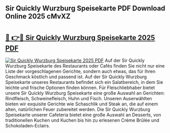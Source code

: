 ## Sir Quickly Wurzburg Speisekarte PDF Download Online 2025 cMvXZ

# <h2><a href="http://gcdlud3.nevu.top/?p=Sir+Quickly+Wurzburg+Speisekarte">🔗 👉🔴 Sir Quickly Wurzburg Speisekarte 2025 PDF</a></h2>

[![Sir Quickly Wurzburg Speisekarte 2025 PDF](https://i.imgur.com/dBaPXMq.png)](http://gcdlud3.nevu.top/?p=Sir+Quickly+Wurzburg+Speisekarte)
Auf der Sir Quickly Wurzburg Speisekarte des Restaurants oder Cafés finden Sie nicht nur eine Liste der vorgeschlagenen Gerichte, sondern auch etwas, das für Ihren Geschmack köstlich und passend ist. Auf der Sir Quickly Wurzburg Speisekarte unseres Restaurants befindet sich ein Salatbereich, in dem Sie leichte und frische Optionen finden können. Für Fleischliebhaber bietet unsere Sir Quickly Wurzburg Speisekarte eine große Auswahl an Gerichten: Rindfleisch, Schweinefleisch, Huhn und Fisch. Unseren Auserwählten bieten wir exquisite Gerichte wie Schaschlik und Steak an, die auf einem alten, natürlichen Feuer zubereitet werden. Die Sir Quickly Wurzburg Speisekarte unserer Cafeteria bietet eine große Auswahl an Desserts, von traditionellen Kuchen und Kuchen bis hin zu erlesenen Crème Brûlée und Schokoladen-Eclairs.
